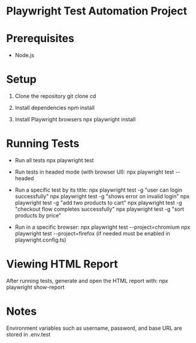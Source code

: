 # Playwright Test Automation Project

# Prerequisites
- Node.js

# Setup
1. Clone the repository
   git clone <your-repo-url>
   cd <your-repo-folder>

2. Install dependencies
   npm install

3. Install Playwright browsers
   npx playwright install

# Running Tests
- Run all tests
  npx playwright test

- Run tests in headed mode (with browser UI):
  npx playwright test --headed

- Run a specific test by its title:
  npx playwright test -g "user can login successfully"
  npx playwright test -g "shows error on invalid login"
  npx playwright test -g "add two products to cart"
  npx playwright test -g "checkout flow completes successfully"
  npx playwright test -g "sort products by price"

- Run in a specific browser:
  npx playwright test --project=chromium
  npx playwright test --project=firefox (if needed must be enabled in playwright.config.ts)

# Viewing HTML Report
After running tests, generate and open the HTML report with:
npx playwright show-report

# Notes
Environment variables such as username, password, and base URL are stored in .env.test